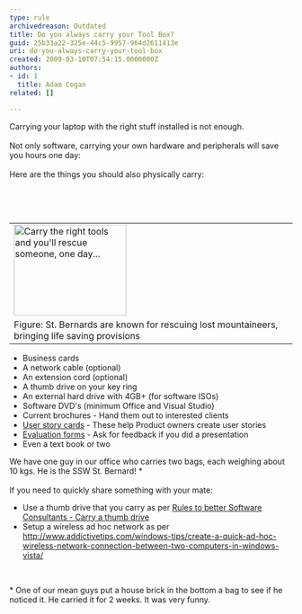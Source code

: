 ```yaml
---
type: rule
archivedreason: Outdated
title: Do you always carry your Tool Box?
guid: 25b33a22-325e-44c5-9957-964d2611413e
uri: do-you-always-carry-your-tool-box
created: 2009-03-10T07:54:15.0000000Z
authors:
- id: 1
  title: Adam Cogan
related: []

---
```



Carrying your laptop with the right stuff installed is not enough.&#160;<br>
<br>
Not only software, carrying your own hardware and peripherals will save you hours one day&#58; <br>
<br>
Here are the things you should also physically carry&#58;

<br><excerpt class='endintro'></excerpt><br>

  <p>
<table align="right" width="20%" id="Table9">
    <tbody>
        <tr>
            <td><img border="0" src="/Management/RulesToSuccessfulProjects/PublishingImages/StBernardDog.jpg" alt="Carry the right tools and you'll rescue someone, one day..." class="ms-rteCustom-ImageArea" style="border&#58;0px solid;width&#58;200px;height&#58;162px;" /> </td>
        </tr>
        <tr>
            <td><span class="ms-rteCustom-FigureNormal">Figure&#58; St. Bernards are known for rescuing lost mountaineers, bringing life saving provisions</span></td>
        </tr>
    </tbody>
</table>
</p>
<ul>
    <li>Business cards </li>
    <li>A network cable (optional) </li>
    <li>An extension cord (optional) </li>
    <li>A thumb drive on your key ring </li>
    <li>An external hard drive with 4GB+ (for software ISOs) </li>
    <li>Software DVD's (minimum Office and Visual Studio) </li>
    <li>Current brochures - Hand them out to interested clients </li>
    <li><a href="http&#58;//www.ssw.com.au/ssw/standards/rules/RulesToBetterProjectManagementWithTFS.aspx#PrintedStoryCard">User story cards</a>&#160;- These help Product owners create user stories </li>
    <li><a href="http&#58;//www.ssw.com.au/ssw/NETUG/UGEvaluationSurvey.aspx">Evaluation&#160;forms</a>&#160;- Ask for feedback if you did a presentation </li>
    <li>Even a text book or two </li>
</ul>
<p>We have one guy in our office who carries two bags, each weighing about 10 kgs. He is the SSW St. Bernard! *<br>
<br>
If you need to quickly share something with your mate&#58; </p>
<ul>
    <li>Use a thumb drive that you carry as per <a href="http&#58;//www.ssw.com.au/ssw/Standards/Rules/RulesToBeingSoftwareConsultantsWorkingInATeam.aspx#ThumbDrive">Rules to better Software Consultants - Carry a thumb drive</a> </li>
    <li>Setup a wireless ad hoc network as per <a href="http&#58;//www.addictivetips.com/windows-tips/create-a-quick-ad-hoc-wireless-network-connection-between-two-computers-in-windows-vista/">http&#58;//www.addictivetips.com/windows-tips/create-a-quick-ad-hoc-wireless-network-connection-between-two-computers-in-windows-vista/</a> </li>
</ul>
<p>&#160;</p>
* One of our mean guys put a house brick in the bottom a bag to see if he noticed it. He carried it for 2 weeks. It was very funny.<br>



